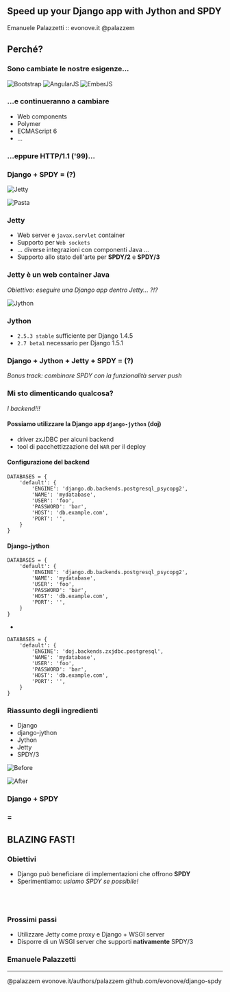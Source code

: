 ## Speed up your Django app with Jython and SPDY
Emanuele Palazzetti :: evonove.it
<f class="icon-twitter"></f> @palazzem



## Perché?


### Sono cambiate le nostre esigenze...

![Bootstrap](/img/bootstrap.png)
![AngularJS](/img/angularjs.png)
![EmberJS](/img/emberjs.png)


### ...e continueranno a cambiare

* Web components
* Polymer
* ECMAScript 6
* ...



### ...**eppure** HTTP/1.1 ('99)...



### Django + SPDY = (?)


![Jetty](/img/jetty.png)


![Pasta](/img/pasta-fruit.jpg)


### Jetty
* Web server e `javax.servlet` container
* Supporto per `Web sockets`
* ... diverse integrazioni con componenti Java ...
* Supporto allo stato dell'arte per **SPDY/2** e **SPDY/3**


### Jetty è un web container **Java**
*Obiettivo: eseguire una Django app dentro Jetty... ?!?*



![Jython](/img/jython.jpg)


### Jython
* `2.5.3 stable` sufficiente per Django 1.4.5
* `2.7 beta1` necessario per Django 1.5.1


### Django + Jython + Jetty + SPDY = (?)
*Bonus track: combinare SPDY con la funzionalità server push*



### Mi sto dimenticando qualcosa?

*I backend!!!*


#### Possiamo utilizzare la Django app `django-jython` (doj)

* driver zxJDBC per alcuni backend
* tool di pacchettizzazione del `WAR` per il deploy


#### Configurazione del backend

	DATABASES = {
		'default': {
			'ENGINE': 'django.db.backends.postgresql_psycopg2',
			'NAME': 'mydatabase',
			'USER': 'foo',
			'PASSWORD': 'bar',
			'HOST': 'db.example.com',
			'PORT': '',
		}
	}


#### Django-jython

	DATABASES = {
		'default': {
			'ENGINE': 'django.db.backends.postgresql_psycopg2',
			'NAME': 'mydatabase',
			'USER': 'foo',
			'PASSWORD': 'bar',
			'HOST': 'db.example.com',
			'PORT': '',
		}
	}
-

	DATABASES = {
		'default': {
			'ENGINE': 'doj.backends.zxjdbc.postgresql',
			'NAME': 'mydatabase',
			'USER': 'foo',
			'PASSWORD': 'bar',
			'HOST': 'db.example.com',
			'PORT': '',
		}
	}




### Riassunto degli ingredienti

* Django
* django-jython
* Jython
* Jetty
* SPDY/3



![Before](/img/before_test.jpg)


![After](/img/after_test.jpg)



### Django + SPDY
### =
## BLAZING FAST!


### Obiettivi
* Django può beneficiare di implementazioni che offrono **SPDY**
* Sperimentiamo: *usiamo SPDY se possibile!*  

<br/>
<br/>

### Prossimi passi
* Utilizzare Jetty come proxy e Django + WSGI server
* Disporre di un WSGI server che supporti **nativamente** SPDY/3



### Emanuele Palazzetti

---

<f class="icon-twitter"></f> @palazzem
<f class="icon-globe"></f> evonove.it/authors/palazzem
<f class="icon-github"></f> github.com/evonove/django-spdy
